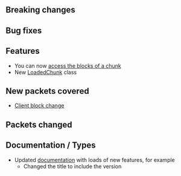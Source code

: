## Breaking changes

## Bug fixes

## Features
* You can now [access the blocks of a chunk](https://oscarnow.github.io/minecraft-server/unstable/classes/Chunk#blocks)
* New [LoadedChunk](https://oscarnow.github.io/minecraft-server/unstable/classes/LoadedChunk) class

## New packets covered
* [Client block change](https://oscarnow.github.io/minecraft-server/unstable/classes/LoadedChunk#setBlock)

## Packets changed

## Documentation / Types
* Updated [documentation](https://oscarnow.github.io/minecraft-server/unstable/) with loads of new features, for example
  * Changed the title to include the version
